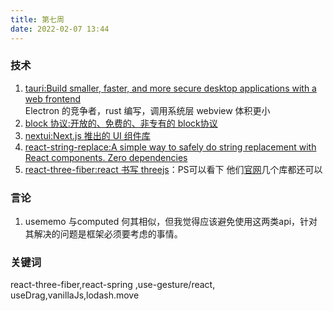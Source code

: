```yaml
---
title: 第七周
date: 2022-02-07 13:44
---
```

### 技术
1. [tauri:Build smaller, faster, and more secure desktop applications with a web frontend](https://tauri.studio/)<br />
    Electron 的竞争者，rust 编写，调用系统层 webview 体积更小
2. [block 协议:开放的、免费的、非专有的 block协议](https://blockprotocol.org/)<br />
3. [nextui:Next.js 推出的 UI 组件库](https://nextui.org/)
4. [react-string-replace:A simple way to safely do string replacement with React components. Zero dependencies](https://github.com/iansinnott/react-string-replace)
5. [react-three-fiber:react 书写 threejs](https://docs.pmnd.rs/react-three-fiber/getting-started/introduction)：PS可以看下 他们[官网](docs.pmnd.rs)几个库都还可以

### 言论
1. usememo 与computed 何其相似，但我觉得应该避免使用这两类api，针对其解决的问题是框架必须要考虑的事情。
### 关键词
react-three-fiber,react-spring ,use-gesture/react, useDrag,vanillaJs,lodash.move
